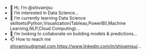 - 👋 Hi, I’m @shivamjsu
- 👀 I’m interested in Data Science...
- 🌱 I’m currently learning Data Science skillsets(Python,Visualization(Tableau,PowerBI),Machine Learning,NLP,Cloud Computing)...
- 💞️ I’m looking to collaborate on building models & predictions...
- 📫 How to reach me shivamjsu@gmail.com,https://www.linkedin.com/in/shivamjsu/...

<!---
shivamjsu/shivamjsu is a ✨ special ✨ repository because its `README.md` (this file) appears on your GitHub profile.
You can click the Preview link to take a look at your changes.
--->
